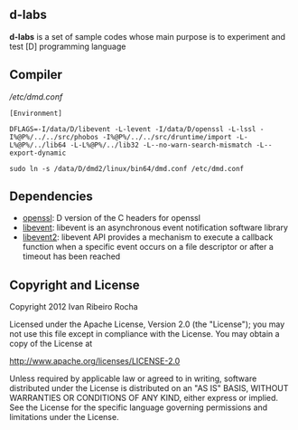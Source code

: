 d-labs
-----------

**d-labs**  is a set of sample codes whose main purpose is to experiment and test [D] programming language

Compiler
-----------

*/etc/dmd.conf*
```shell
[Environment]

DFLAGS=-I/data/D/libevent -L-levent -I/data/D/openssl -L-lssl -I%@P%/../../src/phobos -I%@P%/../../src/druntime/import -L-L%@P%/../lib64 -L-L%@P%/../lib32 -L--no-warn-search-mismatch -L--export-dynamic
```

```shell
sudo ln -s /data/D/dmd2/linux/bin64/dmd.conf /etc/dmd.conf
```

Dependencies
-----------

* [openssl]: D version of the C headers for openssl 
* [libevent]: libevent is an asynchronous event notification software library
* [libevent2]: libevent API provides a mechanism to execute a callback function when a specific event occurs on a file descriptor or after a timeout has been reached


Copyright and License
-----------

Copyright 2012 Ivan Ribeiro Rocha

Licensed under the Apache License, Version 2.0 (the "License");
you may not use this file except in compliance with the License.
You may obtain a copy of the License at

   http://www.apache.org/licenses/LICENSE-2.0

Unless required by applicable law or agreed to in writing, software
distributed under the License is distributed on an "AS IS" BASIS,
WITHOUT WARRANTIES OR CONDITIONS OF ANY KIND, either express or implied.
See the License for the specific language governing permissions and
limitations under the License.
  
[openssl]: https://github.com/D-Programming-Deimos/openssl
[libevent]: https://github.com/D-Programming-Deimos/libevent
[libevent2]: http://libevent.org/
